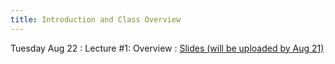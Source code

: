 ```yaml
---
title: Introduction and Class Overview
---
```


Tuesday Aug 22
: Lecture #1: Overview
  : [Slides (will be uploaded by Aug 21)](#)

